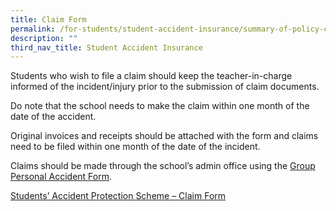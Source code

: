 ```yaml
---
title: Claim Form
permalink: /for-students/student-accident-insurance/summary-of-policy-coverage-benefits/
description: ""
third_nav_title: Student Accident Insurance
---
```

Students who wish to file a claim should keep the teacher-in-charge informed of the incident/injury prior to the submission of claim documents.

Do note that the school needs to make the claim within one month of the date of the accident.

Original invoices and receipts should be attached with the form and claims need to be filed within one month of the date of the incident.

Claims should be made through the school’s admin office using the [Group Personal Accident Form](/files/2021-Claim-Form.pdf).

[Students’ Accident Protection Scheme – Claim Form](/files/2021-Claim-Form.pdf)

